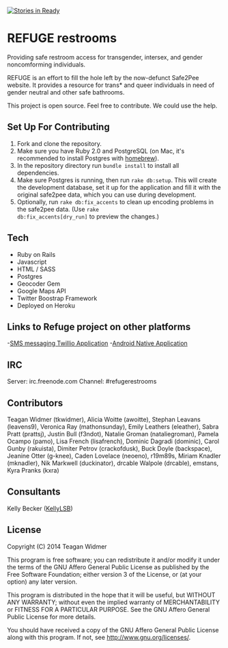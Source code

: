[![Stories in Ready](https://badge.waffle.io/tkwidmer/refugerestrooms.png?label=ready)](https://waffle.io/tkwidmer/refugerestrooms)
# REFUGE restrooms

Providing safe restroom access for transgender, intersex, and gender noncomforming individuals.

REFUGE is an effort to fill the hole left by the now-defunct Safe2Pee website. It provides a resource for trans\* and queer individuals in need of gender neutral and other safe bathrooms.

This project is open source. Feel free to contribute. We could use the help.


## Set Up For Contributing

1. Fork and clone the repository.
2. Make sure you have Ruby 2.0 and PostgreSQL (on Mac, it's recommended to install Postgres with [homebrew](http://brew.sh/)).
3. In the repository directory run <code>bundle install</code> to install all dependencies.
4. Make sure Postgres is running, then run <code>rake db:setup</code>. This will create the development database, set it up for the application and fill it with the original safe2pee data, which you can use during development.
5. Optionally, run <code>rake db:fix_accents</code> to clean up encoding problems in the safe2pee data. (Use <code>rake db:fix_accents[dry_run]</code> to preview the changes.)

## Tech

* Ruby on Rails
* Javascript
* HTML / SASS
* Postgres
* Geocoder Gem
* Google Maps API
* Twitter Boostrap Framework
* Deployed on Heroku

## Links to Refuge project on other platforms

-[SMS messaging Twillio Application](https://github.com/tkwidmer/refugerest_sms)
-[Android Native Application](https://github.com/JPumphrey/refugerestrooms-android)

## IRC

Server: irc.freenode.com
Channel: #refugerestrooms

## Contributors

Teagan Widmer (tkwidmer), Alicia Woitte (awoitte), Stephan Leavans (leavens9), Veronica Ray (mathonsunday), Emily Leathers (eleather), Sabra Pratt (prattsj), Justin Bull (f3ndot), Natalie Groman (nataliegroman), Pamela Ocampo (pamo), Lisa French (lisafrench), Dominic Dagradi (dominic), Carol Gunby (rakuista), Dimiter Petrov (crackofdusk), Buck Doyle (backspace), Jeanine Otter (g-knee), Caden Lovelace (neoeno), r19m89s, Miriam Knadler (mknadler), Nik Markwell (duckinator), drcable Walpole (drcable), emstans, Kyra Pranks (kxra)

## Consultants

Kelly Becker ([KellyLSB](http://www.github.com/kellyLSB))

## License

Copyright (C) 2014 Teagan Widmer

This program is free software; you can redistribute it and/or modify
it under the terms of the GNU Affero General Public License as published by
the Free Software Foundation; either version 3 of the License, or
(at your option) any later version.

This program is distributed in the hope that it will be useful,
but WITHOUT ANY WARRANTY; without even the implied warranty of
MERCHANTABILITY or FITNESS FOR A PARTICULAR PURPOSE.  See the
GNU Affero General Public License for more details.

You should have received a copy of the GNU Affero General Public License
along with this program.  If not, see <http://www.gnu.org/licenses/>.
